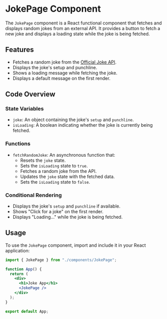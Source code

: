 # JokePage Component

The `JokePage` component is a React functional component that fetches and displays random jokes from an external API. It provides a button to fetch a new joke and displays a loading state while the joke is being fetched.

## Features

- Fetches a random joke from the [Official Joke API](https://official-joke-api.appspot.com/random_joke).
- Displays the joke's setup and punchline.
- Shows a loading message while fetching the joke.
- Displays a default message on the first render.

## Code Overview

### State Variables

- `joke`: An object containing the joke's `setup` and `punchline`.
- `isLoading`: A boolean indicating whether the joke is currently being fetched.

### Functions

- `fetchRandomJoke`: An asynchronous function that:
  - Resets the `joke` state.
  - Sets the `isLoading` state to `true`.
  - Fetches a random joke from the API.
  - Updates the `joke` state with the fetched data.
  - Sets the `isLoading` state to `false`.

### Conditional Rendering

- Displays the joke's `setup` and `punchline` if available.
- Shows "Click for a joke" on the first render.
- Displays "Loading..." while the joke is being fetched.

## Usage

To use the `JokePage` component, import and include it in your React application:

```jsx
import { JokePage } from "./components/JokePage";

function App() {
  return (
    <div>
      <h1>Joke App</h1>
      <JokePage />
    </div>
  );
}

export default App;